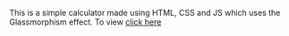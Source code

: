 This is a simple calculator made using HTML, CSS and JS which uses the Glassmorphism effect.
To view [click here](https://sattwik21.github.io/100daysofcode/Glassmorphism_Calculator(Day16)
)
